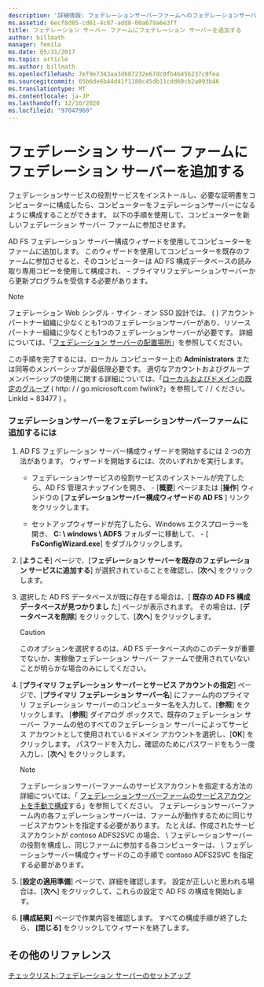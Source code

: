 ```yaml
---
description: '詳細情報: フェデレーションサーバーファームへのフェデレーションサーバーの追加'
ms.assetid: 6ecf8d85-cd61-4c87-add8-00a679a6e3ff
title: フェデレーション サーバー ファームにフェデレーション サーバーを追加する
author: billmath
manager: femila
ms.date: 05/31/2017
ms.topic: article
ms.author: billmath
ms.openlocfilehash: 7ef9e7343aa3d687232e67dc0fb4b45b237c0fea
ms.sourcegitcommit: 65b6de6b44d41f1180c45db11cdd60cb2a093b46
ms.translationtype: MT
ms.contentlocale: ja-JP
ms.lasthandoff: 12/10/2020
ms.locfileid: "97047960"
---
```

# <a name="add-a-federation-server-to-a-federation-server-farm"></a>フェデレーション サーバー ファームにフェデレーション サーバーを追加する


フェデレーションサービスの役割サービスをインストールし、必要な証明書をコンピューターに構成したら、コンピューターをフェデレーションサーバーになるように構成することができます。 以下の手順を使用して、コンピューターを新しいフェデレーション サーバー ファームに参加させます。

AD FS フェデレーション サーバー構成ウィザードを使用してコンピューターをファームに追加します。 このウィザードを使用してコンピューターを既存のファームに参加させると、そのコンピューターは AD FS 構成データベースの読み取り専用コピーを使用して構成され、 \- プライマリフェデレーションサーバーから更新プログラムを受信する必要があります。

> [!NOTE]
> フェデレーション Web シングル \- サイン \- オン SSO 設計では、 \( \) アカウントパートナー組織に少なくとも1つのフェデレーションサーバーがあり、リソースパートナー組織に少なくとも1つのフェデレーションサーバーが必要です。 詳細については、「[フェデレーション サーバーの配置場所](/previous-versions/windows/it-pro/windows-server-2012-R2-and-2012/dd807127(v=ws.11))」を参照してください。

この手順を完了するには、ローカル コンピューター上の **Administrators** または同等のメンバーシップが最低限必要です。  適切なアカウントおよびグループメンバーシップの使用に関する詳細については、「[ローカルおよびドメインの既定のグループ](https://go.microsoft.com/fwlink/?LinkId=83477) \( http: \/ \/ go.microsoft.com fwlink?」を参照して \/ \/ ください。LinkId \= 83477 \) 。

### <a name="to-add-a-federation-server-to-a-federation-server-farm"></a>フェデレーションサーバーをフェデレーションサーバーファームに追加するには

1.  AD FS フェデレーション サーバー構成ウィザードを開始するには 2 つの方法があります。 ウィザードを開始するには、次のいずれかを実行します。

    -   フェデレーションサービスの役割サービスのインストールが完了したら、AD FS 管理スナップインを開き、 \- [**概要**] ページまたは [**操作**] ウィンドウの [**フェデレーションサーバー構成ウィザードの AD FS** ] リンクをクリックします。

    -   セットアップウィザードが完了したら、Windows エクスプローラーを開き、 **C: \\ windows \\ ADFS** フォルダーに移動して、 \- [ **FsConfigWizard.exe**] をダブルクリックします。

2.  [**ようこそ**] ページで、[**フェデレーション サーバーを既存のフェデレーション サービスに追加する**] が選択されていることを確認し、[**次へ**] をクリックします。

3.  選択した AD FS データベースが既に存在する場合は、[ **既存の AD FS 構成データベースが見つかりまし** た] ページが表示されます。 その場合は、[**データベースを削除**] をクリックして、[**次へ**] をクリックします。

    > [!CAUTION]
    > このオプションを選択するのは、AD FS データベース内のこのデータが重要でないか、実稼働フェデレーション サーバー ファームで使用されていないことが明らかな場合のみにしてください。

4.  [**プライマリ フェデレーション サーバーとサービス アカウントの指定**] ページで、[**プライマリ フェデレーション サーバー名**] にファーム内のプライマリ フェデレーション サーバーのコンピューター名を入力して、[**参照**] をクリックします。 [**参照**] ダイアログ ボックスで、既存のフェデレーション サーバー ファームの他のすべてのフェデレーション サーバーによってサービス アカウントとして使用されているドメイン アカウントを選択し、[**OK**] をクリックします。 パスワードを入力し、確認のためにパスワードをもう一度入力し、[**次へ**] をクリックします。

    > [!NOTE]
    > フェデレーションサーバーファームのサービスアカウントを指定する方法の詳細については、「 [フェデレーションサーバーファームのサービスアカウントを手動で構成](Manually-Configure-a-Service-Account-for-a-Federation-Server-Farm.md)する」を参照してください。 フェデレーションサーバーファーム内の各フェデレーションサーバーは、ファームが動作するために同じサービスアカウントを指定する必要があります。 たとえば、作成されたサービスアカウントが contoso ADFS2SVC の場合、 \\ フェデレーションサーバーの役割を構成し、同じファームに参加する各コンピューターは、 \\ フェデレーションサーバー構成ウィザードのこの手順で contoso ADFS2SVC を指定する必要があります。

5.  [**設定の適用準備**] ページで、詳細を確認します。 設定が正しいと思われる場合は、[**次へ**] をクリックして、これらの設定で AD FS の構成を開始します。

6.  **[構成結果]** ページで作業内容を確認します。 すべての構成手順が終了したら、 **[閉じる]**  をクリックしてウィザードを終了します。

## <a name="additional-references"></a>その他のリファレンス
[チェックリスト:フェデレーション サーバーのセットアップ](Checklist--Setting-Up-a-Federation-Server.md)

